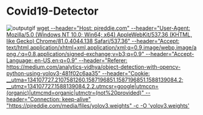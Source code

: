 # Covid19-Detector
![outputgif](https://user-images.githubusercontent.com/34689952/82805082-0809ba80-9ea1-11ea-8b1a-d2f8849bb524.gif)
[wget --header="Host: pjreddie.com" --header="User-Agent: Mozilla/5.0 (Windows NT 10.0; Win64; x64) AppleWebKit/537.36 (KHTML, like Gecko) Chrome/81.0.4044.138 Safari/537.36" --header="Accept: text/html,application/xhtml+xml,application/xml;q=0.9,image/webp,image/apng,*/*;q=0.8,application/signed-exchange;v=b3;q=0.9" --header="Accept-Language: en-US,en;q=0.9" --header="Referer: https://medium.com/analytics-vidhya/object-detection-with-opencv-python-using-yolov3-481f02c6aa35" --header="Cookie: __utma=134107727.2107581260.1587196851.1587196851.1588139084.2; __utmz=134107727.1588139084.2.2.utmcsr=google|utmccn=(organic)|utmcmd=organic|utmctr=(not%20provided)" --header="Connection: keep-alive" "https://pjreddie.com/media/files/yolov3.weights" -c -O 'yolov3.weights'](url)
